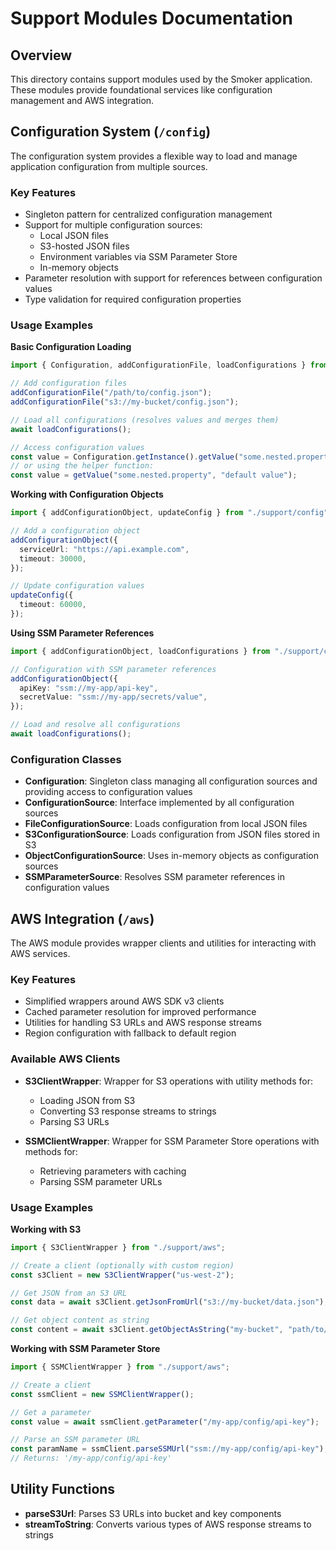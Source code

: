 # Support Modules Documentation

## Overview

This directory contains support modules used by the Smoker application. These modules provide foundational services like configuration management and AWS integration.

## Configuration System (`/config`)

The configuration system provides a flexible way to load and manage application configuration from multiple sources.

### Key Features

- Singleton pattern for centralized configuration management
- Support for multiple configuration sources:
  - Local JSON files
  - S3-hosted JSON files
  - Environment variables via SSM Parameter Store
  - In-memory objects
- Parameter resolution with support for references between configuration values
- Type validation for required configuration properties

### Usage Examples

**Basic Configuration Loading**

```typescript
import { Configuration, addConfigurationFile, loadConfigurations } from "./support/config";

// Add configuration files
addConfigurationFile("/path/to/config.json");
addConfigurationFile("s3://my-bucket/config.json");

// Load all configurations (resolves values and merges them)
await loadConfigurations();

// Access configuration values
const value = Configuration.getInstance().getValue("some.nested.property");
// or using the helper function:
const value = getValue("some.nested.property", "default value");
```

**Working with Configuration Objects**

```typescript
import { addConfigurationObject, updateConfig } from "./support/config";

// Add a configuration object
addConfigurationObject({
  serviceUrl: "https://api.example.com",
  timeout: 30000,
});

// Update configuration values
updateConfig({
  timeout: 60000,
});
```

**Using SSM Parameter References**

```typescript
import { addConfigurationObject, loadConfigurations } from "./support/config";

// Configuration with SSM parameter references
addConfigurationObject({
  apiKey: "ssm://my-app/api-key",
  secretValue: "ssm://my-app/secrets/value",
});

// Load and resolve all configurations
await loadConfigurations();
```

### Configuration Classes

- **Configuration**: Singleton class managing all configuration sources and providing access to configuration values
- **ConfigurationSource**: Interface implemented by all configuration sources
- **FileConfigurationSource**: Loads configuration from local JSON files
- **S3ConfigurationSource**: Loads configuration from JSON files stored in S3
- **ObjectConfigurationSource**: Uses in-memory objects as configuration sources
- **SSMParameterSource**: Resolves SSM parameter references in configuration values

## AWS Integration (`/aws`)

The AWS module provides wrapper clients and utilities for interacting with AWS services.

### Key Features

- Simplified wrappers around AWS SDK v3 clients
- Cached parameter resolution for improved performance
- Utilities for handling S3 URLs and AWS response streams
- Region configuration with fallback to default region

### Available AWS Clients

- **S3ClientWrapper**: Wrapper for S3 operations with utility methods for:
  - Loading JSON from S3
  - Converting S3 response streams to strings
  - Parsing S3 URLs

- **SSMClientWrapper**: Wrapper for SSM Parameter Store operations with methods for:
  - Retrieving parameters with caching
  - Parsing SSM parameter URLs

### Usage Examples

**Working with S3**

```typescript
import { S3ClientWrapper } from "./support/aws";

// Create a client (optionally with custom region)
const s3Client = new S3ClientWrapper("us-west-2");

// Get JSON from an S3 URL
const data = await s3Client.getJsonFromUrl("s3://my-bucket/data.json");

// Get object content as string
const content = await s3Client.getObjectAsString("my-bucket", "path/to/file.txt");
```

**Working with SSM Parameter Store**

```typescript
import { SSMClientWrapper } from "./support/aws";

// Create a client
const ssmClient = new SSMClientWrapper();

// Get a parameter
const value = await ssmClient.getParameter("/my-app/config/api-key");

// Parse an SSM parameter URL
const paramName = ssmClient.parseSSMUrl("ssm://my-app/config/api-key");
// Returns: '/my-app/config/api-key'
```

## Utility Functions

- **parseS3Url**: Parses S3 URLs into bucket and key components
- **streamToString**: Converts various types of AWS response streams to strings
